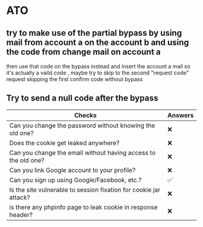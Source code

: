 # ATO



## try to make use of the partial bypass by using mail from account a on the account b and using the code from change mail on account a
then use that code on the bypass instead and insert the account a mail so it's actually a vaild code , maybe try to skip to the second "request code" request skipping the first confirm code without bypass

## Try to send a null code after  the bypass


| Checks                                              | Answers |
|--------------------------------------------------------|---------|
| Can you change the password without knowing the old one? | ❌       |
| Does the cookie get leaked anywhere?                    | ❌       |
| Can you change the email without having access to the old one? | ❌       |
| Can you link Google account to your profile?            | ❌       |
| Can you sign up using Google/Facebook, etc.?            | ✅       |
| Is the site vulnerable to session fixation for cookie jar attack? | ❌       |
|is there any phpinfo page to leak cookie in response header? | ❌       |
